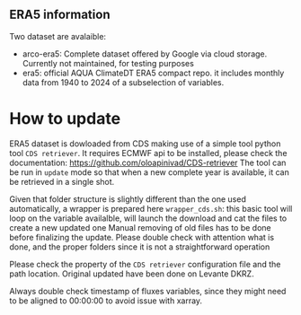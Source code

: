 ## ERA5 information

Two dataset are avalaible:
- arco-era5: Complete dataset offered by Google via cloud storage. Currently not maintained, for testing purposes
- era5: official AQUA ClimateDT ERA5 compact repo. it includes monthly data from 1940 to 2024 of a subselection of variables.

# How to update

ERA5 dataset is dowloaded from CDS making use of a simple tool python tool `CDS retriever`. 
It requires ECMWF api to be installed, please check the documentation: https://github.com/oloapinivad/CDS-retriever
The tool can be run in `update` mode so that when a new complete year is available, it can be retrieved in a single shot. 

Given that folder structure is slightly different than the one used automatically, a wrapper is prepared here `wrapper_cds.sh`: 
this basic tool will loop on the variable availalble, will launch the download and cat the files to create a new updated one
Manual removing of old files has to be done before finalizing the update. Please double check with attention what is done, and the proper folders since 
it is not a straightforward operation

Please check the property of the `CDS retriever` configuration file  and the path location. Original updated have been done on Levante DKRZ.

Always double check  timestamp of fluxes variables, since they might need to be aligned to 00:00:00 to avoid issue with xarray.  
